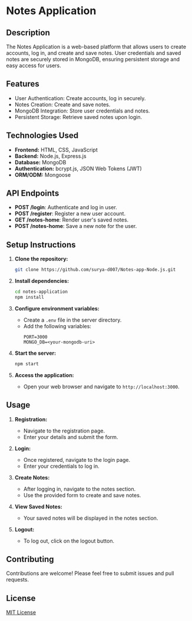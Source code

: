 # Notes Application

## Description
The Notes Application is a web-based platform that allows users to create accounts, log in, and create and save notes. User credentials and saved notes are securely stored in MongoDB, ensuring persistent storage and easy access for users.

## Features
- User Authentication: Create accounts, log in securely.
- Notes Creation: Create and save notes.
- MongoDB Integration: Store user credentials and notes.
- Persistent Storage: Retrieve saved notes upon login.

## Technologies Used
- **Frontend:** HTML, CSS, JavaScript
- **Backend:** Node.js, Express.js
- **Database:** MongoDB
- **Authentication:** bcrypt.js, JSON Web Tokens (JWT)
- **ORM/ODM:** Mongoose

## API Endpoints
- **POST /login**: Authenticate and log in user.
- **POST /register**: Register a new user account.
- **GET /notes-home**: Render user's saved notes.
- **POST /notes-home**: Save a new note for the user.

## Setup Instructions
1. **Clone the repository:**
    ```bash
    git clone https://github.com/surya-d007/Notes-app-Node.js.git
    ```

2. **Install dependencies:**
    ```bash
    cd notes-application
    npm install
    ```

3. **Configure environment variables:**
    - Create a `.env` file in the server directory.
    - Add the following variables:
        ```plaintext
        PORT=3000
        MONGO_DB=<your-mongodb-uri>
        ```

4. **Start the server:**
    ```bash
    npm start
    ```

5. **Access the application:**
    - Open your web browser and navigate to `http://localhost:3000`.

## Usage
1. **Registration:**
    - Navigate to the registration page.
    - Enter your details and submit the form.
  
2. **Login:**
    - Once registered, navigate to the login page.
    - Enter your credentials to log in.
  
3. **Create Notes:**
    - After logging in, navigate to the notes section.
    - Use the provided form to create and save notes.
  
4. **View Saved Notes:**
    - Your saved notes will be displayed in the notes section.
  
5. **Logout:**
    - To log out, click on the logout button.

## Contributing
Contributions are welcome! Please feel free to submit issues and pull requests.

## License
[MIT License](LICENSE)
